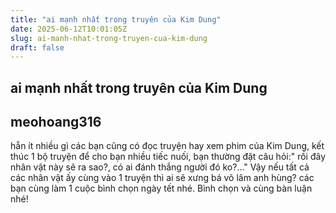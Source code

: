 ```yaml
---
title: "ai mạnh nhất trong truyên của Kim Dung"
date: 2025-06-12T10:01:05Z
slug: ai-manh-nhat-trong-truyen-cua-kim-dung
draft: false
---
```


## ai mạnh nhất trong truyên của Kim Dung

## meohoang316

hẵn ít nhiều gì các bạn cũng có đọc truyện hay xem phim của Kim Dung, kết thúc 1 bộ truyện để cho bạn nhiều tiếc nuối, bạn thường đặt câu hỏi:" rồi đây nhân vật này sẽ ra sao?, có ai đánh thắng người đó ko?..." Vậy nếu tất cả các nhân vật ấy cùng vào 1 truyện thì ai sẽ xưng bá võ lâm anh hùng? các bạn cùng làm 1 cuộc bình chọn ngày tết nhé.
Bình chọn và cùng bàn luận nhé!
